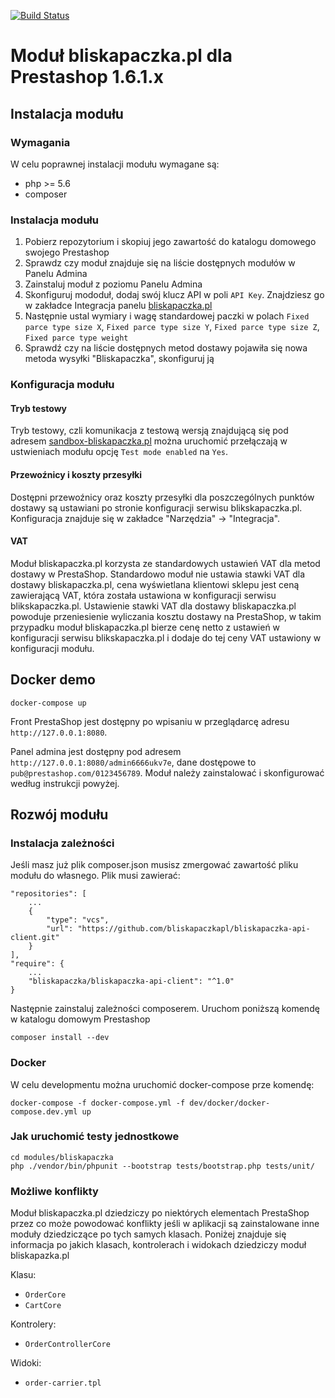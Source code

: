 [![Build Status](https://travis-ci.org/bliskapaczkapl/prestashop.svg?branch=master)](https://travis-ci.org/bliskapaczkapl/prestashop)

# Moduł bliskapaczka.pl dla Prestashop 1.6.1.x 

## Instalacja modułu

### Wymagania
W celu poprawnej instalacji modułu wymagane są:
- php >= 5.6
- composer

### Instalacja modułu
1. Pobierz repozytorium i skopiuj jego zawartość do katalogu domowego swojego Prestashop
1. Sprawdz czy moduł znajduje się na liście dostępnych modułów w Panelu Admina
1. Zainstaluj moduł z poziomu Panelu Admina
1. Skonfiguruj mododuł, dodaj swój klucz API w poli `API Key`. Znajdziesz go w zakładce Integracja panelu [bliskapaczka.pl](http://bliskapaczka.pl/panel/integracja)
1. Następnie ustal wymiary i wagę standardowej paczki w polach `Fixed parce type size X`, `Fixed parce type size Y`, `Fixed parce type size Z`, `Fixed parce type weight`
1. Sprawdź czy na liście dostępnych metod dostawy pojawiła się nowa metoda wysyłki "Bliskapaczka", skonfiguruj ją

### Konfiguracja modułu

#### Tryb testowy

Tryb testowy, czli komunikacja z testową wersją znajdującą się pod adresem [sandbox-bliskapaczka.pl](https://sandbox-bliskapaczka.pl/) można uruchomić przełączają w ustwieniach modułu opcję `Test mode enabled` na `Yes`.

#### Przewoźnicy i koszty przesyłki

Dostępni przewoźnicy oraz koszty przesyłki dla poszczególnych punktów dostawy są ustawiani po stronie konfiguracji serwisu blikskapaczka.pl. Konfiguracja znajduje się w zakładce "Narzędzia" -> "Integracja".

#### VAT

Moduł bliskapaczka.pl korzysta ze standardowych ustawień VAT dla metod dostawy w PrestaShop. Standardowo moduł nie ustawia stawki VAT dla dostawy bliskapaczka.pl, cena wyświetlana klientowi sklepu jest ceną zawierającą VAT, która została ustawiona w konfiguracji serwisu blikskapaczka.pl. Ustawienie stawki VAT  dla dostawy bliskapaczka.pl  powoduje przeniesienie wyliczania kosztu dostawy na PrestaShop, w takim przypadku moduł bliskapaczka.pl bierze cenę netto z ustawień w konfiguracji serwisu blikskapaczka.pl i dodaje do tej ceny VAT ustawiony w konfiguracji modułu.

## Docker demo

`docker-compose up`

Front PrestaShop jest dostępny po wpisaniu w przeglądarcę adresu `http://127.0.0.1:8080`.

Panel admina jest dostępny pod adresem  `http://127.0.0.1:8080/admin6666ukv7e`, dane dostępowe to `pub@prestashop.com/0123456789`. Moduł należy zainstalować i skonfigurować według instrukcji powyżej.

## Rozwój modułu

### Instalacja zależności
Jeśli masz już plik composer.json musisz zmergować zawartość pliku modułu do własnego. Plik musi zawierać:
```
"repositories": [
    ...
    {
        "type": "vcs",
        "url": "https://github.com/bliskapaczkapl/bliskapaczka-api-client.git"
    }
],
"require": {
    ...
    "bliskapaczka/bliskapaczka-api-client": "^1.0"
}
```
Następnie zainstaluj zależności composerem. Uruchom poniższą komendę w katalogu domowym Prestashop
```
composer install --dev
```

### Docker

W celu developmentu można uruchomić docker-compose prze komendę:

```
docker-compose -f docker-compose.yml -f dev/docker/docker-compose.dev.yml up
```

### Jak uruchomić testy jednostkowe
```
cd modules/bliskapaczka
php ./vendor/bin/phpunit --bootstrap tests/bootstrap.php tests/unit/
```

### Możliwe konflikty

Moduł bliskapaczka.pl dziedziczy po niektórych elementach PrestaShop przez co może powodować konflikty jeśli w aplikacji są zainstalowane inne moduły dziedziczące po tych samych klasach. Poniżej znajduje się informacja po jakich klasach, kontrolerach i widokach dziedziczy moduł bliskapazka.pl

Klasu:
- `OrderCore`
- `CartCore`

Kontrolery:
- `OrderControllerCore`

Widoki:
- `order-carrier.tpl`